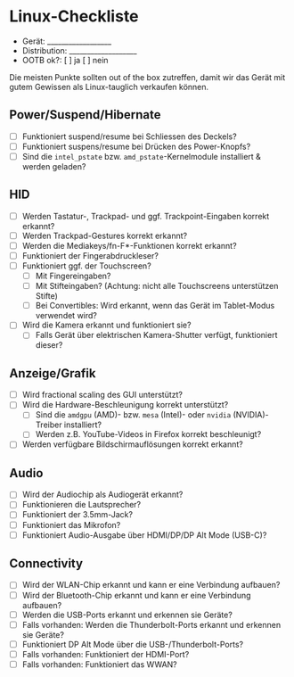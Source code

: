 # Linux-Checkliste

- Gerät: __________________
- Distribution: ___________________
- OOTB ok?: [ ] ja    [ ] nein

Die meisten Punkte sollten out of the box zutreffen, damit wir das Gerät mit gutem Gewissen als Linux-tauglich verkaufen können.

## Power/Suspend/Hibernate

- [ ] Funktioniert suspend/resume bei Schliessen des Deckels?
- [ ] Funktioniert suspens/resume bei Drücken des Power-Knopfs?
- [ ] Sind die `intel_pstate` bzw. `amd_pstate`-Kernelmodule installiert & werden geladen?

## HID 

- [ ] Werden Tastatur-, Trackpad- und ggf. Trackpoint-Eingaben korrekt erkannt?
- [ ] Werden Trackpad-Gestures korrekt erkannt?
- [ ] Werden die Mediakeys/fn-F*-Funktionen korrekt erkannt?
- [ ] Funktioniert der Fingerabdruckleser?
- [ ] Funktioniert ggf. der Touchscreen?
    - [ ] Mit Fingereingaben?
    - [ ] Mit Stifteingaben? (Achtung: nicht alle Touchscreens unterstützen Stifte)
    - [ ] Bei Convertibles: Wird erkannt, wenn das Gerät im Tablet-Modus verwendet wird?
- [ ] Wird die Kamera erkannt und funktioniert sie?
    - [ ] Falls Gerät über elektrischen Kamera-Shutter verfügt, funktioniert dieser?

## Anzeige/Grafik

- [ ] Wird fractional scaling des GUI unterstützt?
- [ ] Wird die Hardware-Beschleunigung korrekt unterstützt?
    - [ ] Sind die `amdgpu` (AMD)- bzw. `mesa` (Intel)- oder `nvidia` (NVIDIA)-Treiber installiert?
    - [ ] Werden z.B. YouTube-Videos in Firefox korrekt beschleunigt?
- [ ] Werden verfügbare Bildschirmauflösungen korrekt erkannt?

## Audio

- [ ] Wird der Audiochip als Audiogerät erkannt?
- [ ] Funktionieren die Lautsprecher?
- [ ] Funktioniert der 3.5mm-Jack?
- [ ] Funktioniert das Mikrofon?
- [ ] Funktioniert Audio-Ausgabe über HDMI/DP/DP Alt Mode (USB-C)?

## Connectivity

- [ ] Wird der WLAN-Chip erkannt und kann er eine Verbindung aufbauen?
- [ ] Wird der Bluetooth-Chip erkannt und kann er eine Verbindung aufbauen?
- [ ] Werden die USB-Ports erkannt und erkennen sie Geräte?
- [ ] Falls vorhanden: Werden die Thunderbolt-Ports erkannt und erkennen sie Geräte?
- [ ] Funktioniert DP Alt Mode über die USB-/Thunderbolt-Ports?
- [ ] Falls vorhanden: Funktioniert der HDMI-Port?
- [ ] Falls vorhanden: Funktioniert das WWAN?
